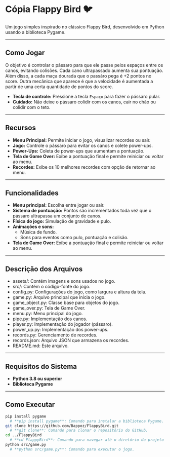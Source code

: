 # Cópia Flappy Bird 🐦

Um jogo simples inspirado no clássico Flappy Bird, desenvolvido em Python usando a biblioteca Pygame.

------

## Como Jogar
O objetivo é controlar o pássaro para que ele passe pelos espaços entre os canos, evitando colisões. Cada cano ultrapassado aumenta sua pontuação. Além disso, a cada maça dourada que o passáro pega é +2 pontos no score. 
Outra mecânica que aparece é que a velocidade é aumentada a partir de uma certa quantidade de pontos do score.

- **Tecla de controle:** Pressione a tecla `Espaço` para fazer o pássaro pular.
- **Cuidado:** Não deixe o pássaro colidir com os canos, cair no chão ou colidir com o teto.

------

## Recursos

- **Menu Principal:** Permite iniciar o jogo, visualizar recordes ou sair.
- **Jogo:** Controle o pássaro para evitar os canos e colete power-ups.
- **Power-Ups:** Coleta de power-ups que aumentam a pontuação.
- **Tela de Game Over:** Exibe a pontuação final e permite reiniciar ou voltar ao menu.
- **Recordes:** Exibe os 10 melhores recordes com opção de retornar ao menu.

------

## Funcionalidades
- **Menu principal:** Escolha entre jogar ou sair.
- **Sistema de pontuação:** Pontos são incrementados toda vez que o pássaro ultrapassa um conjunto de canos.
- **Física do jogo:** Simulação de gravidade e pulo.
- **Animações e sons:**
  - Música de fundo.
  - Sons para eventos como pulo, pontuação e colisão.
- **Tela de Game Over:** Exibe a pontuação final e permite reiniciar ou voltar ao menu.

------

## Descrição dos Arquivos
  - assets/: Contém imagens e sons usados no jogo.
  - src/: Contém o código-fonte do jogo.
  - config.py: Configurações do jogo, como largura e altura da tela.
  - game.py: Arquivo principal que inicia o jogo.
  - game_object.py: Classe base para objetos do jogo.
  - game_over.py: Tela de Game Over.
  - menu.py: Menu principal do jogo.
  - pipe.py: Implementação dos canos.
  - player.py: Implementação do jogador (pássaro).
  - power_up.py: Implementação dos power-ups.
  - records.py: Gerenciamento de recordes.
  - records.json: Arquivo JSON que armazena os recordes.
  - README.md: Este arquivo.

------
## Requisitos do Sistema
- **Python 3.8 ou superior**
- **Biblioteca Pygame**

------

## Como Executar
```bash
pip install pygame 
  # **pip install pygame**: Comando para instalar a biblioteca Pygame.
git clone https://github.com/Bappoz/FlappyBird.git
  # **git clone**: Comando para clonar o repositório do GitHub.
cd ../FlappyBird
  # **cd FlappyBird**: Comando para navegar até o diretório do projeto clonado.
python src/game.py 
  # **python src/game.py**: Comando para executar o jogo.
